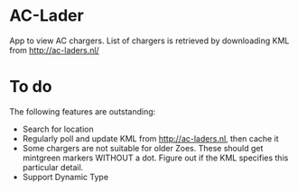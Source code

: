 # AC-Lader

App to view AC chargers. List of chargers is retrieved by downloading KML from
http://ac-laders.nl/

# To do

The following features are outstanding:
* Search for location
* Regularly poll and update KML from http://ac-laders.nl, then cache it
* Some chargers are not suitable for older Zoes. These should get mintgreen
  markers WITHOUT a dot. Figure out if the KML specifies this particular
  detail.
* Support Dynamic Type
